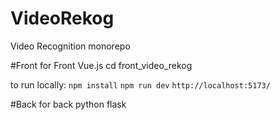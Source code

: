 # VideoRekog
Video Recognition monorepo


#Front for Front
Vue.js
cd front_video_rekog

to run locally:
```npm install```
```npm run dev```
```http://localhost:5173/```


#Back for back
python flask
